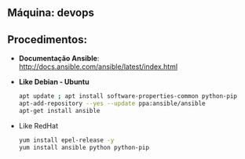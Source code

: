Máquina: devops
---------------

Procedimentos:
--------------

* **Documentação Ansible**: http://docs.ansible.com/ansible/latest/index.html

* **Like Debian - Ubuntu**
  ```bash
  apt update ; apt install software-properties-common python-pip
  apt-add-repository --yes --update ppa:ansible/ansible
  apt-get install ansible
  ```

* Like RedHat
  ```bash
  yum install epel-release -y
  yum install ansible python python-pip
  ```
